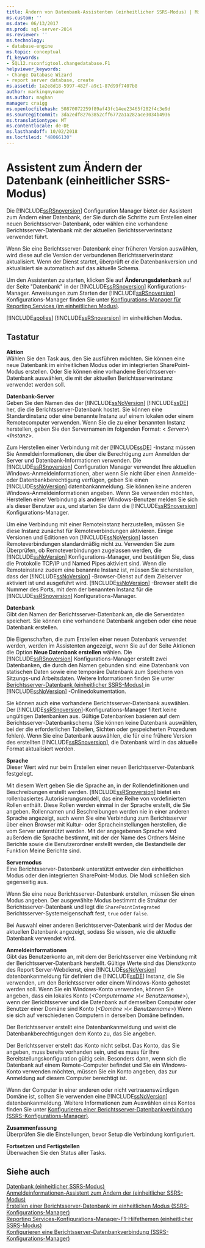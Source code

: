 ```yaml
---
title: Ändern von Datenbank-Assistenten (einheitlicher SSRS-Modus) | Microsoft-Dokumentation
ms.custom: ''
ms.date: 06/13/2017
ms.prod: sql-server-2014
ms.reviewer: ''
ms.technology:
- database-engine
ms.topic: conceptual
f1_keywords:
- SQL12.rsconfigtool.changedatabase.F1
helpviewer_keywords:
- Change Database Wizard
- report server database, create
ms.assetid: 1a2e8d18-5997-482f-a9c1-87d99f7407b8
author: markingmyname
ms.author: maghan
manager: craigg
ms.openlocfilehash: 50870072259f89af43fc14ee23465f282f4c3e9d
ms.sourcegitcommit: 3da2edf82763852cff6772a1a282ace3034b4936
ms.translationtype: MT
ms.contentlocale: de-DE
ms.lasthandoff: 10/02/2018
ms.locfileid: "48066130"
---
```

# <a name="change-database-wizard-ssrs-native-mode"></a>Assistent zum Ändern der Datenbank (einheitlicher SSRS-Modus)
  Die [!INCLUDE[ssRSnoversion](../../includes/ssrsnoversion-md.md)] Configuration Manager bietet der Assistent zum Ändern einer Datenbank, der Sie durch die Schritte zum Erstellen einer neuen Berichtsserver-Datenbank, oder wählen eine vorhandene Berichtsserver-Datenbank mit der aktuellen Berichtsserverinstanz verwendet führt.  
  
 Wenn Sie eine Berichtsserver-Datenbank einer früheren Version auswählen, wird diese auf die Version der verbundenen Berichtsserverinstanz aktualisiert. Wenn der Dienst startet, überprüft er die Datenbankversion und aktualisiert sie automatisch auf das aktuelle Schema.  
  
 Um den Assistenten zu starten, klicken Sie auf **Änderungsdatenbank** auf der Seite "Datenbank" in der [!INCLUDE[ssRSnoversion](../../includes/ssrsnoversion-md.md)] Konfigurations-Manager. Anweisungen zum Starten der [!INCLUDE[ssRSnoversion](../../includes/ssrsnoversion-md.md)] Konfigurations-Manager finden Sie unter [Konfigurations-Manager für Reporting Services &#40;im einheitlichen Modus&#41;](../../../2014/sql-server/install/reporting-services-configuration-manager-native-mode.md).  
  
 [!INCLUDE[applies](../../includes/applies-md.md)] [!INCLUDE[ssRSnoversion](../../includes/ssrsnoversion-md.md)] im einheitlichen Modus.  
  
## <a name="options"></a>Tastatur  
 **Aktion**  
 Wählen Sie den Task aus, den Sie ausführen möchten. Sie können eine neue Datenbank im einheitlichen Modus oder im integrierten SharePoint-Modus erstellen. Oder Sie können eine vorhandene Berichtsserver-Datenbank auswählen, die mit der aktuellen Berichtsserverinstanz verwendet werden soll.  
  
 **Datenbank-Server**  
 Geben Sie den Namen des der [!INCLUDE[ssNoVersion](../../includes/ssnoversion-md.md)] [!INCLUDE[ssDE](../../includes/ssde-md.md)] her, die die Berichtsserver-Datenbank hostet. Sie können eine Standardinstanz oder eine benannte Instanz auf einem lokalen oder einem Remotecomputer verwenden. Wenn Sie die zu einer benannten Instanz herstellen, geben Sie den Servernamen im folgenden Format: \< *Server*>\\<*Instanz*>.  
  
 Zum Herstellen einer Verbindung mit der [!INCLUDE[ssDE](../../includes/ssde-md.md)] -Instanz müssen Sie Anmeldeinformationen, die über die Berechtigung zum Anmelden der Server und Datenbank-Informationen verwenden. Die [!INCLUDE[ssRSnoversion](../../includes/ssrsnoversion-md.md)] Configuration Manager verwendet Ihre aktuellen Windows-Anmeldeinformationen, aber wenn Sie nicht über einen Anmelde- oder Datenbankberechtigung verfügen, geben Sie einen [!INCLUDE[ssNoVersion](../../includes/ssnoversion-md.md)] datenbankanmeldung. Sie können keine anderen Windows-Anmeldeinformationen angeben. Wenn Sie verwenden möchten, Herstellen einer Verbindung als anderer Windows-Benutzer melden Sie sich als dieser Benutzer aus, und starten Sie dann die [!INCLUDE[ssRSnoversion](../../includes/ssrsnoversion-md.md)] Konfigurations-Manager.  
  
 Um eine Verbindung mit einer Remoteinstanz herzustellen, müssen Sie diese Instanz zunächst für Remoteverbindungen aktivieren. Einige Versionen und Editionen von [!INCLUDE[ssNoVersion](../../includes/ssnoversion-md.md)] lassen Remoteverbindungen standardmäßig nicht zu. Verwenden Sie zum Überprüfen, ob Remoteverbindungen zugelassen werden, die [!INCLUDE[ssNoVersion](../../includes/ssnoversion-md.md)] Konfigurations-Manager, und bestätigen Sie, dass die Protokolle TCP/IP und Named Pipes aktiviert sind. Wenn die Remoteinstanz zudem eine benannte Instanz ist, müssen Sie sicherstellen, dass der [!INCLUDE[ssNoVersion](../../includes/ssnoversion-md.md)] -Browser-Dienst auf dem Zielserver aktiviert ist und ausgeführt wird. [!INCLUDE[ssNoVersion](../../includes/ssnoversion-md.md)] -Browser stellt die Nummer des Ports, mit dem der benannten Instanz für die [!INCLUDE[ssRSnoversion](../../includes/ssrsnoversion-md.md)] Konfigurations-Manager.  
  
 **Datenbank**  
 Gibt den Namen der Berichtsserver-Datenbank an, die die Serverdaten speichert. Sie können eine vorhandene Datenbank angeben oder eine neue Datenbank erstellen.  
  
 Die Eigenschaften, die zum Erstellen einer neuen Datenbank verwendet werden, werden im Assistenten angezeigt, wenn Sie auf der Seite Aktionen die Option **Neue Datenbank erstellen** wählen. Die [!INCLUDE[ssRSnoversion](../../includes/ssrsnoversion-md.md)] Konfigurations-Manager erstellt zwei Datenbanken, die durch den Namen gebunden sind: eine Datenbank von statischen Daten sowie eine temporäre Datenbank zum Speichern von Sitzungs-und Arbeitsdaten. Weitere Informationen finden Sie unter [Berichtsserver-Datenbank &#40;einheitlicher SSRS-Modus&#41; ](../../reporting-services/report-server/report-server-database-ssrs-native-mode.md) in [!INCLUDE[ssNoVersion](../../includes/ssnoversion-md.md)] -Onlinedokumentation.  
  
 Sie können auch eine vorhandene Berichtsserver-Datenbank auswählen. Der [!INCLUDE[ssRSnoversion](../../includes/ssrsnoversion-md.md)]-Konfigurations-Manager filtert keine ungültigen Datenbanken aus. Gültige Datenbanken basieren auf dem Berichtsserver-Datenbankschema (Sie können keine Datenbank auswählen, bei der die erforderlichen Tabellen, Sichten oder gespeicherten Prozeduren fehlen). Wenn Sie eine Datenbank auswählen, die für eine frühere Version des erstellten [!INCLUDE[ssRSnoversion](../../includes/ssrsnoversion-md.md)], die Datenbank wird in das aktuelle Format aktualisiert werden.  
  
 **Sprache**  
 Dieser Wert wird nur beim Erstellen einer neuen Berichtsserver-Datenbank festgelegt.  
  
 Mit diesem Wert geben Sie die Sprache an, in der Rollendefinitionen und Beschreibungen erstellt werden. [!INCLUDE[ssRSnoversion](../../includes/ssrsnoversion-md.md)] bietet ein rollenbasiertes Autorisierungsmodell, das eine Reihe von vordefinierten Rollen enthält. Diese Rollen werden einmal in der Sprache erstellt, die Sie angeben. Rollennamen und Beschreibungen werden nie in einer anderen Sprache angezeigt, auch wenn Sie eine Verbindung zum Berichtsserver über einen Browser mit Kultur- oder Spracheinstellungen herstellen, die vom Server unterstützt werden. Mit der angegebenen Sprache wird außerdem die Sprache bestimmt, mit der der Name des Ordners Meine Berichte sowie die Benutzerordner erstellt werden, die Bestandteile der Funktion Meine Berichte sind.  
  
 **Servermodus**  
 Eine Berichtsserver-Datenbank unterstützt entweder den einheitlichen Modus oder den integrierten SharePoint-Modus. Die Modi schließen sich gegenseitig aus.  
  
 Wenn Sie eine neue Berichtsserver-Datenbank erstellen, müssen Sie einen Modus angeben. Der ausgewählte Modus bestimmt die Struktur der Berichtsserver-Datenbank und legt die `SharePointIntegrated` Berichtsserver-Systemeigenschaft fest, `true` oder `false`.  
  
 Bei Auswahl einer anderen Berichtsserver-Datenbank wird der Modus der aktuellen Datenbank angezeigt, sodass Sie wissen, wie die aktuelle Datenbank verwendet wird.  
  
 **Anmeldeinformationen**  
 Gibt das Benutzerkonto an, mit dem der Berichtsserver eine Verbindung mit der Berichtsserver-Datenbank herstellt. Gültige Werte sind das Dienstkonto des Report Server-Webdienst, eine [!INCLUDE[ssNoVersion](../../includes/ssnoversion-md.md)] datenbankanmeldung für definiert die [!INCLUDE[ssDE](../../includes/ssde-md.md)] Instanz, die Sie verwenden, um den Berichtsserver oder einem Windows-Konto gehostet werden soll. Wenn Sie ein Windows-Konto verwenden, können Sie angeben, dass ein lokales Konto (*\<Computername >\\< Benutzername\>*), wenn der Berichtsserver und die Datenbank auf demselben Computer oder Benutzer einer Domäne sind Konto (*\<Domäne >\\< Benutzername\>*) Wenn sie sich auf verschiedenen Computern in derselben Domäne befinden.  
  
 Der Berichtsserver erstellt eine Datenbankanmeldung und weist die Datenbankberechtigungen dem Konto zu, das Sie angeben.  
  
 Der Berichtsserver erstellt das Konto nicht selbst. Das Konto, das Sie angeben, muss bereits vorhanden sein, und es muss für Ihre Bereitstellungskonfiguration gültig sein. Besonders dann, wenn sich die Datenbank auf einem Remote-Computer befindet und Sie ein Windows-Konto verwenden möchten, müssen Sie ein Konto angeben, das zur Anmeldung auf diesem Computer berechtigt ist.  
  
 Wenn der Computer in einer anderen oder nicht vertrauenswürdigen Domäne ist, sollten Sie verwenden eine [!INCLUDE[ssNoVersion](../../includes/ssnoversion-md.md)] datenbankanmeldung. Weitere Informationen zum Auswählen eines Kontos finden Sie unter [Konfigurieren einer Berichtsserver-Datenbankverbindung &#40;SSRS-Konfigurations-Manager&#41;](../../../2014/sql-server/install/configure-a-report-server-database-connection-ssrs-configuration-manager.md).  
  
 **Zusammenfassung**  
 Überprüfen Sie die Einstellungen, bevor Setup die Verbindung konfiguriert.  
  
 **Fortsetzen und Fertigstellen**  
 Überwachen Sie den Status aller Tasks.  
  
## <a name="see-also"></a>Siehe auch  
 [Datenbank &#40;einheitlicher SSRS-Modus&#41;](../../../2014/sql-server/install/database-ssrs-native-mode.md)   
 [Anmeldeinformationen-Assistent zum Ändern der &#40;einheitlicher SSRS-Modus&#41;](../../../2014/sql-server/install/change-credentials-wizard-ssrs-native-mode.md)   
 [Erstellen einer Berichtsserver-Datenbank im einheitlichen Modus &#40;SSRS-Konfigurations-Manager&#41;](../../reporting-services/install-windows/ssrs-report-server-create-a-native-mode-report-server-database.md)   
 [Reporting Services-Konfigurations-Manager-F1-Hilfethemen &#40;einheitlicher SSRS-Modus&#41;](../../../2014/sql-server/install/reporting-services-configuration-manager-f1-help-topics-ssrs-native-mode.md)   
 [Konfigurieren eine Berichtsserver-Datenbankverbindung &#40;SSRS-Konfigurations-Manager&#41;](../../../2014/sql-server/install/configure-a-report-server-database-connection-ssrs-configuration-manager.md)  
  
  
